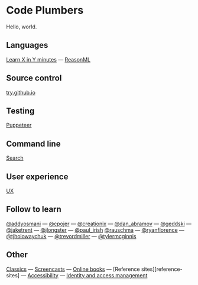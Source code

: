 # Code Plumbers

Hello, world.

## Languages

[Learn X in Y minutes](https://learnxinyminutes.com/) — [ReasonML](reasonml)

## Source control

[try.github.io](https://try.github.io/)

## Testing

[Puppeteer](puppeteer)

## Command line

[Search](cli-search)

## User experience

[UX](ux)

## Follow to learn

[@addyosmani](https://twitter.com/addyosmani) —
[@cpojer](https://twitter.com/cpojer) —
[@creationix](https://twitter.com/creationix) —
[@dan_abramov](https://twitter.com/dan_abramov) —
[@geddski](https://twitter.com/geddski) —
[@jaketrent](https://twitter.com/jaketrent) —
[@jlongster](https://twitter.com/jlongster) —
[@paul_irish](https://twitter.com/paul_irish)
[@rauschma](https://twitter.com/rauschma) —
[@ryanflorence](https://twitter.com/ryanflorence) —
[@tjholowaychuk](https://twitter.com/tjholowaychuk) —
[@trevordmiller](https://twitter.com/trevordmiller) —
[@tylermcginnis](https://twitter.com/tylermcginnis)

## Other

[Classics](classics) — [Screencasts](screencasts) — [Online books](online-books)
— [Reference sites][reference-sites] — [Accessibility](a11y) —
[Identity and access management](iam)
